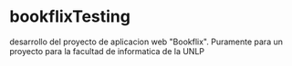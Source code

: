# bookflixTesting
desarrollo del proyecto de aplicacion web "Bookflix". Puramente para un proyecto para la facultad de informatica de la UNLP
